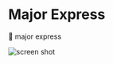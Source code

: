 # Major Express 
🫡 major express 


![screen shot](https://t4.ftcdn.net/jpg/02/19/42/55/360_F_219425596_rHJMFIKUmWRDBOKlMXtj2AeNe3JAFUfx.jpg)